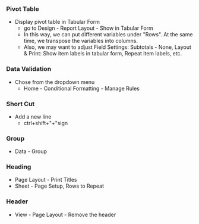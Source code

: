 ### Pivot Table
* Display pivot table in Tabular Form 
  - go to Design - Report Layout - Show in Tabular Form
  - In this way, we can put different variables under "Rows". At the same time, we transpose the variables into columns.
  - Also, we may want to adjust Field Settings: Subtotals - None, Layout & Print: Show item labels in tabular form, Repeat item labels, etc.

### Data Validation
* Chose from the dropdown menu
  - Home - Conditional Formatting - Manage Rules

### Short Cut
* Add a new line
  - ctrl+shift+"+"sign

### Group
* Data - Group

### Heading
* Page Layout - Print Titles
* Sheet - Page Setup, Rows to Repeat 

### Header
* View - Page Layout - Remove the header
